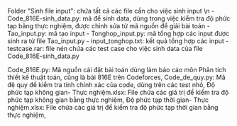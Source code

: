 Folder "Sinh file input": chứa tất cả các file cần cho việc sinh input \n
    - Code_816E-sinh_data.py: mã để sinh data, dùng trong việc kiểm tra độ phức tạp bằng thực nghiệm, được chỉnh sửa từ mã nguồn để giải bài toán 
    - Tao_input.py: mã tạo input 
    - Tonghop_input.py: mã tổng hợp các input được sinh ra từ file Tao_input.py
    - input_tonghop.txt: kết quả tổng hợp các input
    - testcase.rar: file nén chứa các test case cho việc sinh data của file Code_816E-sinh_data.py
 
Code_816E.py:  Mã nguồn cài đặt bài toán dùng làm báo cáo môn Phân tích thiết kế thuật toán, cũng là bài 816E trên Codeforces, 
Code_de_quy.py: Mã đệ quy để kiểm tra tính chính xác của code, dùng trên các test nhỏ,
Độ phức tạp không gian- Thực nghiệm.xlsx: File chứa các giá trị để kiểm tra độ phức tạp không gian bằng thực nghiệm,
Độ phức tạp thời gian- Thực nghiệm.xlsx: File chứa các giá trị để kiểm tra độ phức tạp thời gian bằng thực nghiệm,
